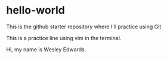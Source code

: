 # hello-world
This is the github starter repository where I'll practice using Git

This is a practice line using vim in the terminal.

Hi, my name is Wesley Edwards.
